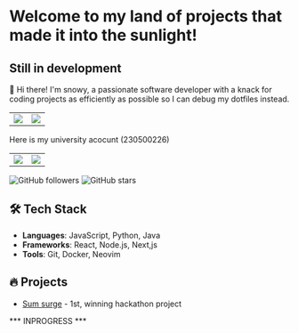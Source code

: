 # Welcome to my land of projects that made it into the sunlight!
## Still in development

👋 Hi there! I'm snowy, a passionate software developer with a knack for coding projects as efficiently as possible so I can debug my dotfiles instead.
<table>
  <tr>
    <td>
      <img src="http://github-profile-summary-cards.vercel.app/api/cards/profile-details?username=snowyru&theme=tokyonight" />
    </td>
    <td>
      <img src="http://github-profile-summary-cards.vercel.app/api/cards/repos-per-language?username=snowyru&theme=tokyonight" />
    </td>
  </tr>
</table>

Here is my university acocunt (230500226)

<table>
  <tr>
    <td>
      <img src="http://github-profile-summary-cards.vercel.app/api/cards/profile-details?username=230500226&theme=gruvbox" />
    </td>
    <td>
      <img src="http://github-profile-summary-cards.vercel.app/api/cards/repos-per-language?username=230500226&theme=gruvbox" />
    </td>
  </tr>
</table>

![GitHub followers](https://img.shields.io/github/followers/snowyru?label=Follow&style=social)
![GitHub stars](https://img.shields.io/github/stars/snowyru?label=Stars&style=social)

## 🛠️ Tech Stack
- **Languages**: JavaScript, Python, Java
- **Frameworks**: React, Node.js, Next,js
- **Tools**: Git, Docker, Neovim

## 🔥 Projects
- [Sum surge](https://github.com/users/snowyru/projects/2) - 1st, winning hackathon project

*** INPROGRESS ***

